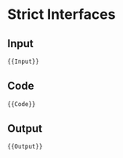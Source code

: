 ﻿# Strict Interfaces

## Input

```typescript
{{Input}}
```

## Code

```typescript
{{Code}}
```

## Output

```typescript
{{Output}}
```
